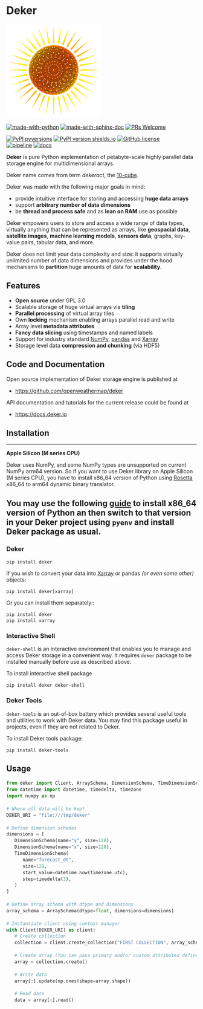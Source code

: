 # Deker
![image](docs/deker/images/logo_50.png)

[![made-with-python](https://img.shields.io/badge/Made%20with-Python-1f425f.svg)](https://www.python.org/)
[![made-with-sphinx-doc](https://img.shields.io/badge/Made%20with-Sphinx-1f425f.svg)](https://www.sphinx-doc.org/)
[![PRs Welcome](https://img.shields.io/badge/PRs-welcome-brightgreen.svg?style=flat-square)](http://makeapullrequest.com)

[![PyPI pyversions](https://img.shields.io/pypi/pyversions/deker.svg)](https://pypi.python.org/pypi/deker/)
[![PyPI version shields.io](https://img.shields.io/pypi/v/deker.svg)](https://pypi.python.org/pypi/deker/)
[![GitHub license](https://badgen.net/github/license/openweathermap/deker)](https://github.com/openweathermap/deker/blob/main/LICENSE)  
[![pipeline](https://github.com/openweathermap/deker/actions/workflows/on_release.yml/badge.svg)](https://github.com/openweathermap/deker/actions/workflows/on_release.yml)
[![docs](https://github.com/openweathermap/deker/actions/workflows/on_release.yml/badge.svg)](https://github.com/openweathermap/deker/actions/workflows/on_release.yml)

**Deker** is pure Python implementation of petabyte-scale highly parallel data storage engine for
multidimensional arrays.

Deker name comes from term *dekeract*, the [10-cube](https://en.wikipedia.org/wiki/10-cube).

Deker was made with the following major goals in mind:

   * provide intuitive interface for storing and accessing **huge data arrays**
   * support **arbitrary number of data dimensions**
   * be **thread and process safe** and as **lean on RAM** use as possible

Deker empowers users to store and access a wide range of data types, virtually anything that can be
represented as arrays, like **geospacial data**, **satellite images**, **machine learning models**,
**sensors data**, graphs, key-value pairs, tabular data, and more.

Deker does not limit your data complexity and size: it supports virtually unlimited number of data
dimensions and provides under the hood mechanisms to **partition** huge amounts of data for
**scalability**.

## Features

* **Open source** under GPL 3.0
* Scalable storage of huge virtual arrays via **tiling**
* **Parallel processing** of virtual array tiles
* Own **locking** mechanism enabling arrays parallel read and write
* Array level **metadata attributes**
* **Fancy data slicing** using timestamps and named labels
* Support for industry standard [NumPy](https://numpy.org/doc/stable/), [pandas](https://pandas.pydata.org/docs/) and 
[Xarray](https://docs.xarray.dev/en/stable/)
* Storage level data **compression and chunking** (via HDF5)


## Code and Documentation

Open source implementation of Deker storage engine is published at

  * https://github.com/openweathermap/deker

API documentation and tutorials for the current release could be found at

  * https://docs.deker.io


## Installation

---
**Apple Silicon (M series CPU)**

Deker uses NumPy, and some NumPy types are unsupported on current NumPy arm64 version. So if you
want to use Deker library on Apple Silicon (M series CPU), you have to install x86_64 version of
Python using 
[Rosetta](https://developer.apple.com/documentation/apple-silicon/about-the-rosetta-translation-environment) 
x86_64 to arm64 dynamic binary translator.


You may use the following [guide](https://sixty-north.com/blog/pyenv-apple-silicon.html) to install
x86_64 version of Python an then switch to that version in your Deker project using ``pyenv`` and
install Deker package as usual.
---

### Deker
```
pip install deker
```


If you wish to convert your data into [Xarray](https://docs.xarray.dev/en/stable/getting-started-guide/installing.html) 
or pandas *(or even some other)* objects:

```
pip install deker[xarray]
```

Or you can install them separately::
```
pip install deker
pip install xarray
```

### Interactive Shell

``deker-shell`` is an interactive environment that enables you to manage and access Deker storage
in a convenient way. It requires ``deker`` package to be installed manually before use as described
above.

To install interactive shell package
```
pip install deker deker-shell
```

### Deker Tools

``deker-tools`` is an out-of-box battery which provides several useful tools and utilities to work
with Deker data. You may find this package useful in projects, even if they are not related to
Deker.

To install Deker tools package:
```
pip install deker-tools
```


## Usage
```python
from deker import Client, ArraySchema, DimensionSchema, TimeDimensionSchema
from datetime import datetime, timedelta, timezone
import numpy as np

# Where all data will be kept
DEKER_URI = "file:///tmp/deker"

# Define dimension schemas
dimensions = [
   DimensionSchema(name="y", size=128),
   DimensionSchema(name="x", size=128),
   TimeDimensionSchema(
      name="forecast_dt",
      size=128,
      start_value=datetime.now(timezone.utc),
      step=timedelta(3),
   )
]

# Define array schema with dtype and dimensions
array_schema = ArraySchema(dtype=float, dimensions=dimensions)

# Instantiate client using context manager
with Client(DEKER_URI) as client:
   # Create collection
   collection = client.create_collection("FIRST COLLECTION", array_schema)
   
   # Create array (You can pass primary and/or custom attributes defined in schema here)
   array = collection.create()
   
   # Write data
   array[:].update(np.ones(shape=array.shape))
   
   # Read data
   data = array[:].read()
```
